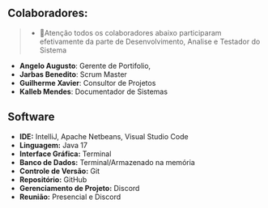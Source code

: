 ## Colaboradores:
> - 🚨Atenção todos os colaboradores abaixo participaram efetivamente da parte de Desenvolvimento, Analise e Testador do Sistema
- **Angelo Augusto**: Gerente de Portifolio,
- **Jarbas Benedito**:  Scrum Master
- **Guilherme Xavier**: Consultor de Projetos
- **Kalleb Mendes**: Documentador de Sistemas

## Software

- **IDE:** IntelliJ, Apache Netbeans, Visual Studio Code
- **Linguagem:** Java 17
- **Interface Gráfica:** Terminal
- **Banco de Dados:** Terminal/Armazenado na memória
- **Controle de Versão:** Git
- **Repositório:** GitHub
- **Gerenciamento de Projeto:** Discord
- **Reunião:** Presencial e Discord




